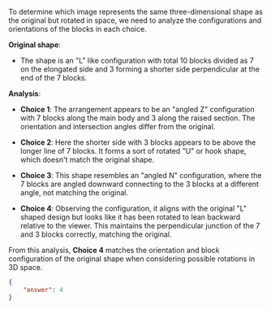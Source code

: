 To determine which image represents the same three-dimensional shape as the original but rotated in space, we need to analyze the configurations and orientations of the blocks in each choice.

**Original shape**:
- The shape is an "L" like configuration with total 10 blocks divided as 7 on the elongated side and 3 forming a shorter side perpendicular at the end of the 7 blocks.

**Analysis**:
- **Choice 1**: The arrangement appears to be an "angled Z" configuration with 7 blocks along the main body and 3 along the raised section. The orientation and intersection angles differ from the original.
  
- **Choice 2**: Here the shorter side with 3 blocks appears to be above the longer line of 7 blocks. It forms a sort of rotated "U" or hook shape, which doesn't match the original shape.

- **Choice 3**: This shape resembles an "angled N" configuration, where the 7 blocks are angled downward connecting to the 3 blocks at a different angle, not matching the original.

- **Choice 4**: Observing the configuration, it aligns with the original "L" shaped design but looks like it has been rotated to lean backward relative to the viewer. This maintains the perpendicular junction of the 7 and 3 blocks correctly, matching the original.

From this analysis, **Choice 4** matches the orientation and block configuration of the original shape when considering possible rotations in 3D space.

```json
{
    "answer": 4
}
```
